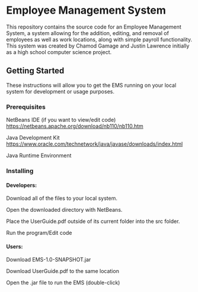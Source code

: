 # Employee Management System

This repository contains the source code for an Employee Management System, a system allowing for the addition, editing, and removal of employees as well as work locations, along with simple payroll functionality. This system was created by Chamod Gamage and Justin Lawrence initially as a high school computer science project.

## Getting Started
These instructions will allow you to get the EMS running on your local system for development or usage purposes.


### Prerequisites

NetBeans IDE (if you want to view/edit code) https://netbeans.apache.org/download/nb110/nb110.htm

Java Development Kit https://www.oracle.com/technetwork/java/javase/downloads/index.html

Java Runtime Environment

### Installing

#### Developers:

Download all of the files to your local system.

Open the downloaded directory with NetBeans.

Place the UserGuide.pdf outside of its current folder into the src folder.

Run the program/Edit code


#### Users:

Download EMS-1.0-SNAPSHOT.jar

Download UserGuide.pdf to the same location

Open the .jar file to run the EMS (double-click)



